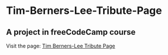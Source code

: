 # Tim-Berners-Lee-Tribute-Page

## A project in freeCodeCamp course

Visit the page: [Tim Berners-Lee Tribute Page](https://kayt256.github.io/Tim-Berners-Lee-Tribute-Page/)
